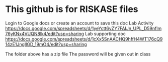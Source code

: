 # This github is for RISKASE files
Login to Google docs or create an account to save this doc
Lab Activity
https://docs.google.com/spreadsheets/d/1yeYctt6vZY7FAIJn_UPL_D59nflm76yKNx4VUQN8lk4/edit?usp=sharing
Lab supporting doc
https://docs.google.com/spreadsheets/d/1cXx5SnAACHQ9hffH4WT176cQ914zE1JngIlGD_19mO4/edit?usp=sharing

The folder above has a zip file
The password will be given out in class
